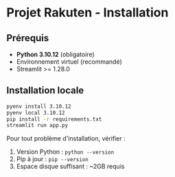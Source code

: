 # Projet Rakuten - Installation

## Prérequis

- **Python 3.10.12** (obligatoire)
- Environnement virtuel (recommandé)
- Streamlit >= 1.28.0

## Installation locale
```bash
pyenv install 3.10.12
pyenv local 3.10.12
pip install -r requirements.txt
streamlit run app.py
```

Pour tout problème d'installation, vérifier :
1. Version Python : `python --version`
2. Pip à jour : `pip --version`
3. Espace disque suffisant : ~2GB requis